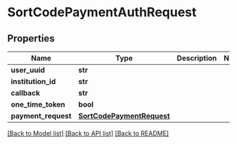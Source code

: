 # SortCodePaymentAuthRequest

## Properties
Name | Type | Description | Notes
------------ | ------------- | ------------- | -------------
**user_uuid** | **str** |  | 
**institution_id** | **str** |  | 
**callback** | **str** |  | 
**one_time_token** | **bool** |  | 
**payment_request** | [**SortCodePaymentRequest**](SortCodePaymentRequest.md) |  | 

[[Back to Model list]](../README.md#documentation-for-models) [[Back to API list]](../README.md#documentation-for-api-endpoints) [[Back to README]](../README.md)


